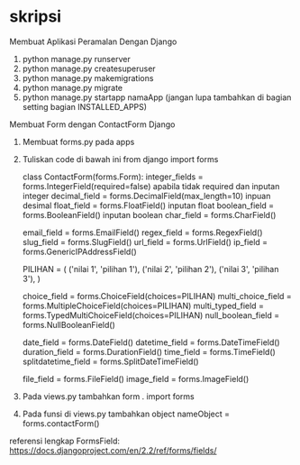 # skripsi
Membuat Aplikasi Peramalan Dengan Django

1. python manage.py runserver
2. python manage.py createsuperuser
3. python manage.py makemigrations
4. python manage.py migrate
5. python manage.py startapp namaApp (jangan lupa tambahkan di bagian setting bagian INSTALLED_APPS)

Membuat Form dengan ContactForm Django

1. Membuat forms.py pada apps
2. Tuliskan code di bawah ini
    from django import forms

    class ContactForm(forms.Form):
      integer_fields    = forms.IntegerField(required=false) apabila tidak required dan inputan integer
      decimal_field     = forms.DecimalField(max_length=10) inpuan desimal
      float_field       = forms.FloatField() inputan float
      boolean_field     = forms.BooleanField() inputan boolean
      char_field        = forms.CharField()
      
      email_field       = forms.EmailField()
      regex_field       = forms.RegexField()
      slug_field        = forms.SlugField()
      url_field         = forms.UrlField()
      ip_field          = forms.GenericIPAddressField()
      
      PILIHAN = (
               ('nilai 1', 'pilihan 1'),
               ('nilai 2', 'pilihan 2'),
               ('nilai 3', 'pilihan 3'),
      )
      
      choice_field          = forms.ChoiceField(choices=PILIHAN)
      multi_choice_field    = forms.MultipleChoiceField(choices=PILIHAN)
      multi_typed_field     = forms.TypedMultiChoiceField(choices=PILIHAN)
      null_boolean_field    = forms.NullBooleanField()
      
      date_field            = forms.DateField()
      datetime_field        = forms.DateTimeField()
      duration_field        = forms.DurationField()
      time_field            = forms.TimeField()
      splitdatetime_field   = forms.SplitDateTimeField()
      
      file_field            = forms.FileField()
      image_field           = forms.ImageField()
3. Pada views.py tambahkan 
    form . import forms
    
4. Pada funsi di views.py tambahkan object
    nameObject = forms.contactForm()

referensi lengkap FormsField: https://docs.djangoproject.com/en/2.2/ref/forms/fields/
